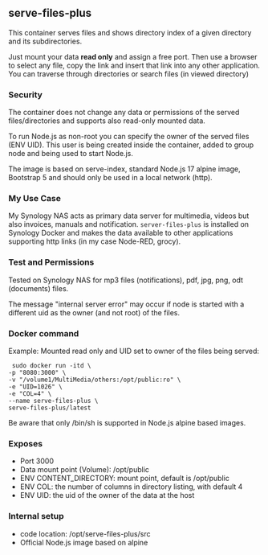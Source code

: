 ## serve-files-plus

This container serves files and shows directory index of a given directory and its subdirectories.

Just mount your data **read only** and assign a free port. Then use a browser to select any file, copy the link and insert that link into any other application. You can traverse through directories or search files (in viewed directory)

### Security

The container does not change any data or permissions of the served files/directories and supports also read-only mounted data.

To run Node.js as non-root you can specify the owner of the served files (ENV UID). This user is being created inside the container, added to group node and being used to start Node.js.

The image is based on serve-index, standard Node.js 17 alpine image, Bootstrap 5 and should only be used in a local network (http).

### My Use Case

My Synology NAS acts as primary data server for multimedia, videos but also invoices, manuals and notification. `server-files-plus` is installed on Synology Docker and makes the data available to other applications supporting http links (in my case Node-RED, grocy).

### Test and Permissions

Tested on Synology NAS for mp3 files (notifications), pdf, jpg, png, odt (documents) files.

The message "internal server error" may occur if node is started with a different uid as the owner (and not root) of the files.

### Docker command

Example: Mounted read only and UID set to owner of the files being served:

```Docker
 sudo docker run -itd \
-p "8080:3000" \
-v "/volume1/MultiMedia/others:/opt/public:ro" \
-e "UID=1026" \
-e "COL=4" \
--name serve-files-plus \
serve-files-plus/latest
```

Be aware that only /bin/sh is supported in Node.js alpine based images.

### Exposes

- Port 3000
- Data mount point (Volume): /opt/public
- ENV CONTENT_DIRECTORY: mount point, default is /opt/public
- ENV COL: the number of columns in directory listing, with default 4
- ENV UID: the uid of the owner of the data at the host

### Internal setup

- code location: /opt/serve-files-plus/src
- Official Node.js image based on alpine

